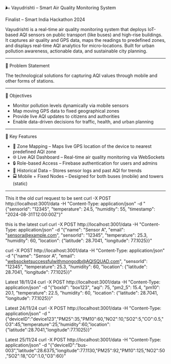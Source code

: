🌬️ Vayudrishti – Smart Air Quality Monitoring System

Finalist – Smart India Hackathon 2024

Vayudrishti is a real-time air quality monitoring system that deploys IoT-based AQI sensors on public transport (like buses) and high-rise buildings. It captures air quality and GPS data, maps the readings to predefined zones, and displays real-time AQI analytics for micro-locations. Built for urban pollution awareness, actionable data, and sustainable city planning.

---

🧠 Problem Statement

The technological solutions for capturing AQI values through mobile and other forms of stations.

---

🎯 Objectives

- Monitor pollution levels dynamically via mobile sensors
- Map moving GPS data to fixed geographical zones
- Provide live AQI updates to citizens and authorities
- Enable data-driven decisions for traffic, health, and urban planning

---

🧩 Key Features

- 📍 Zone Mapping – Maps live GPS location of the device to nearest predefined AQI zone  
- 🌐 Live AQI Dashboard – Real-time air quality monitoring via WebSockets  
- 🔒 Role-based Access – Firebase authentication for users and admins  
- 🧾 Historical Data – Stores sensor logs and past AQI for trends  
- 🚍 Mobile + Fixed Nodes – Designed for both buses (mobile) and towers (static)

---













This it the old curl request to be sent
curl -X POST http://localhost:3001/data -H "Content-Type: application/json" -d "{\"sensorId\": \"12345\", \"temperature\": 24.5, \"humidity\": 55, \"timestamp\": \"2024-08-31T12:00:00Z\"}"

this is the latest curl
curl -X POST http://localhost:3001/data -H "Content-Type: application/json" -d "{\"name\": \"Sensor A\", \"email\": \"sensora@example.com\", \"sensorId\": \"12345\", \"temperature\": 25.3, \"humidity\": 60, \"location\": {\"latitude\": 28.7041, \"longitude\": 77.1025}}"

curl -X POST http://localhost:3001/data -H "Content-Type: application/json" -d "{\"name\": \"Sensor A\", \"email\": \"websocketsuccessfulwithmongodb@AQISQUAD.com\", \"sensorId\": \"12345\", \"temperature\": 25.3, \"humidity\": 60, \"location\": {\"latitude\": 28.7041, \"longitude\": 77.1025}}"

Latest 18/11/24
curl -X POST http://localhost:3001/data -H "Content-Type: application/json" -d "{\"boxId\": \"box123\", \"aqi\": 75, \"pm2_5\": 15.4, \"pm10\": 20.1, \"temperature\": 22.5, \"humidity\": 60, \"location\": {\"latitude\": 28.7041, \"longitude\": 77.1025}}"

Latest 24/11/24
curl -X POST http://localhost:3001/data -H "Content-Type: application/json" -d "{\"deviceID\":\"device123\",\"PM25\":35,\"PM10\":60,\"NO2\":10,\"SO2\":5,\"CO\":0.5,\"O3\":45,\"temperature\":25,\"humidity\":60,\"location\":{\"latitude\":28.7041,\"longitude\":77.1025}}"

Latest 25/11/24
curl -X POST http://localhost:3001/data -H "Content-Type: application/json" -d "{\"deviceID\":\"bus-003\",\"latitude\":28.6375,\"longitude\":77.1130,\"PM25\":92,\"PM10\":125,\"NO2\":50,\"SO2\":18,\"CO\":1.0,\"O3\":60}"
